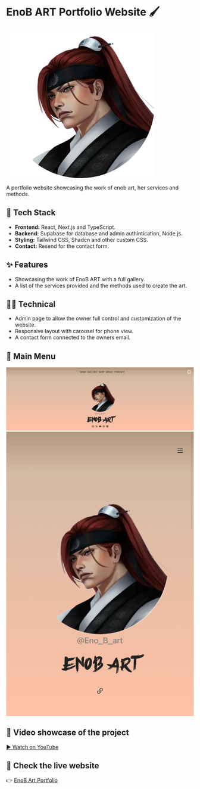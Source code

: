 # EnoB ART Portfolio Website 🖌️

![Logo](logo.png)

A portfolio website showcasing the work of enob art, her services and methods.

## 🚀 Tech Stack
- **Frontend:** React, Next.js and TypeScript.
- **Backend:** Supabase for database and admin authintication, Node.js.
- **Styling:** Tailwind CSS, Shadcn and other custom CSS.
- **Contact:** Resend for the contact form.

## ✨ Features
- Showcasing the work of EnoB ART with a full gallery.
- A list of the services provided and the methods used to create the art.



## 🧑‍💻 Technical
- Admin page to allow the owner full control and customization of the website.
- Responsive layout with carousel for phone view.
- A contact form connected to the owners email.

## 📸 Main Menu
![Main Menu on desktop](images/desktop/1.jpeg)
![Main Menu on phone](images/phone/1.jpeg)


## 🎥 Video showcase of the project
[▶️ Watch on YouTube](https://www.youtube.com/shorts/_wskh1OM3TY)

## 🔗 Check the live website
👉 [EnoB Art Portfolio](https://enobart.hiyume.games)